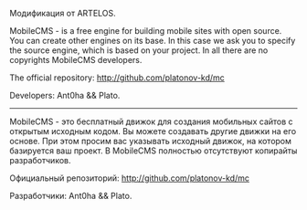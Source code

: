 Модификация от ARTELOS.

MobileCMS - is a free engine for building mobile sites with open source. You can create other engines on its base. In this case we ask you to specify the source engine, which is based on your project. In all there are no copyrights MobileCMS developers.

The official repository:
http://github.com/platonov-kd/mc

Developers: Ant0ha && Plato.

---

MobileCMS - это бесплатный движок для создания мобильных сайтов с открытым исходным кодом. Вы можете создавать другие движки на его основе. При этом просим вас указывать исходный движок, на котором базируется ваш проект. В MobileCMS полностью отсутствуют копирайты разработчиков.

Официальный репозиторий:
http://github.com/platonov-kd/mc

Разработчики: Ant0ha && Plato.
